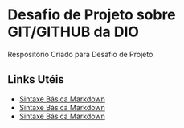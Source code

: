 # Desafio de Projeto sobre GIT/GITHUB da DIO
Respositório Criado para Desafio de Projeto

## Links Utéis
* [Sintaxe Básica Markdown](https://docs.github.com/en/get-started/writing-on-github/getting-started-with-writing-and-formatting-on-github/basic-writing-and-formatting-syntax) 
* [Sintaxe Básica Markdown](https://docs.pipz.com/central-de-ajuda/learning-center/guia-basico-de-markdown#open)
* [Sintaxe Básica Markdown](https://www.markdownguide.org/cheat-sheet)